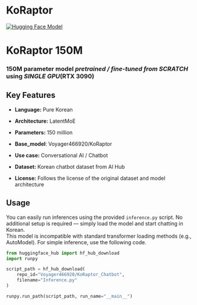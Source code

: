 # KoRaptor

<a href="https://huggingface.co/Voyager466920/KoRaptor_Chatbot" target="_blank">
  <img src="https://img.shields.io/badge/HuggingFace-FFD21E?style=flat-square&logo=huggingface&logoColor=black" alt="Hugging Face Model"/>
</a>

# KoRaptor 150M
### 150M parameter model *pretrained / fine-tuned from SCRATCH* using *SINGLE GPU*(RTX 3090)

## Key Features
- **Language:** Pure Korean  
- **Architecture:** LatentMoE  
- **Parameters:** 150 million
- **Base_model**: Voyager466920/KoRaptor

- **Use case:** Conversational AI / Chatbot  
- **Dataset:** Korean chatbot dataset from AI Hub  
- **License:** Follows the license of the original dataset and model architecture

## Usage
You can easily run inferences using the provided `inference.py` script. No additional setup is required — simply load the model and start chatting in Korean.  
This model is incompatible with standard transformer loading methods (e.g., AutoModel). For simple inference, use the following code.

```python
from huggingface_hub import hf_hub_download
import runpy

script_path = hf_hub_download(
    repo_id="Voyager466920/KoRaptor_Chatbot",
    filename="Inference.py"
)

runpy.run_path(script_path, run_name="__main__")
